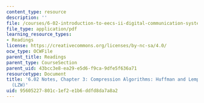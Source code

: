```yaml
---
content_type: resource
description: ''
file: /courses/6-02-introduction-to-eecs-ii-digital-communication-systems-fall-2012/95605227801c1ef2e1b6ddfd8da7a8a2_MIT6_02F12_chap03.pdf
file_type: application/pdf
learning_resource_types:
- Readings
license: https://creativecommons.org/licenses/by-nc-sa/4.0/
ocw_type: OCWFile
parent_title: Readings
parent_type: CourseSection
parent_uid: 43bcc3e8-ea29-e5d6-f9ca-9dfe5f636a71
resourcetype: Document
title: '6.02 Notes, Chapter 3: Compression Algorithms: Huffman and Lempel-Ziv-Welch
  (LZW)'
uid: 95605227-801c-1ef2-e1b6-ddfd8da7a8a2
---
```

